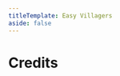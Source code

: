 ```yaml
---
titleTemplate: Easy Villagers
aside: false
---
```


# Credits

<Credits :credits="credits"/>

<script setup>
const credits = [
  {
    element: { name: "Chinese Simplified (China) translation" },
    name: {
      name: "meawerful",
      link: "https://www.curseforge.com/members/meawerful",
    },
  },
  {
    element: { name: "Brazilian Portuguese translation" },
    name: {
      name: "Mikeliro",
      link: "https://github.com/Mikeliro",
    },
  },
  {
    element: { name: "Indonesian translation" },
    name: {
      name: "ReyhanAhmad",
      link: "https://github.com/ReyhanAhmad",
    },
  },
  {
    element: { name: "Russian translation" },
    name: {
      name: "kazmurenko",
      link: "https://www.curseforge.com/members/kazmurenko",
    },
  },
  {
    element: { name: "Russian translation" },
    name: {
      name: "cyber01",
      link: "https://github.com/cyber01",
    },
  },
  {
    element: { name: "French translation" },
    name: {
      name: "dracnis",
      link: "https://github.com/dracnis",
    },
  },
  {
    element: { name: "Korean translation" },
    name: {
      name: "hayanggom",
      link: "https://github.com/hayanggom",
    },
  },
];
</script>
